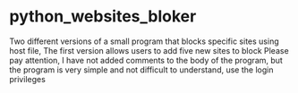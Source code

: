 # python_websites_bloker

Two different versions of a small program that blocks specific sites using host file, The first version allows users to add five new sites to block
Please pay attention, I have not added comments to the body of the program, but the program is very simple and not difficult to understand, use the login privileges
